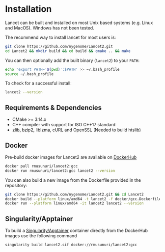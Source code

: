 # Installation

Lancet can be built and installed on most Unix based systems (e.g. Linux and MacOS). Windows has not been tested.

The recommend way to install lancet for most users is:

```bash
git clone https://github.com/nygenome/Lancet2.git
cd Lancet2 && mkdir build && cd build && cmake .. && make
```

You can then optionally add the built binary (`lancet2`) to your `PATH`:

```bash
echo 'export PATH='$(pwd)':$PATH' >> ~/.bash_profile
source ~/.bash_profile
```

To check for a successful install:

```bash
lancet2 --version
```

## Requirements & Dependencies

* CMake >= 3.14.x
* C++ compiler with support for ISO C++17 standard
* zlib, bzip2, liblzma, cURL and OpenSSL (Needed to build htslib)

## Docker

Pre-build docker images for Lancet2 are available on [DockerHub](https://hub.docker.com/r/rmusunuri/lancet2)

```bash
docker pull rmusunuri/lancet2:gcc
docker run rmusunuri/lancet2:gcc lancet2 --version
```

You can also build a new image from the Dockerfile provided in the repository:

```bash
git clone https://github.com/nygenome/Lancet2.git && cd Lancet2
docker build --platform linux/amd64 -t lancet2 -f docker/gcc.Dockerfile .
docker run --platform linux/amd64 -it lancet2 lancet2 --version
```

## Singularity/Apptainer

To build a [Singularity/Apptainer](https://apptainer.org/) container directly from the DockerHub images use the following command

```bash
singularity build lancet2.sif docker://rmusunuri/lancet2:gcc
```
